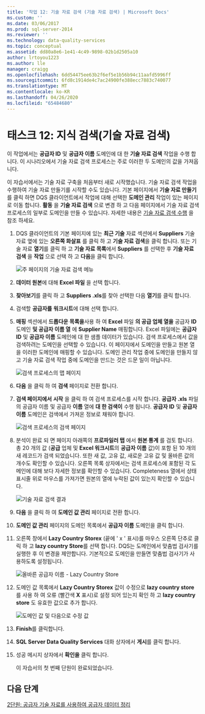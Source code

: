 ```yaml
---
title: '작업 12: 기술 자료 검색 (기술 자료 검색) | Microsoft Docs'
ms.custom: ''
ms.date: 03/06/2017
ms.prod: sql-server-2014
ms.reviewer: ''
ms.technology: data-quality-services
ms.topic: conceptual
ms.assetid: dd80a8e6-1e41-4c49-9898-02b1d2505a10
author: lrtoyou1223
ms.author: lle
manager: craigg
ms.openlocfilehash: 6dd54475ee63b2f6ef5e1b56b94c11aafd5996ff
ms.sourcegitcommit: 6fd8c1914de4c7ac24900fe388ecc7883c740077
ms.translationtype: MT
ms.contentlocale: ko-KR
ms.lasthandoff: 04/26/2020
ms.locfileid: "65484680"
---
```

# <a name="task-12-discovering-knowledge-knowledge-discovery"></a>태스크 12: 지식 검색(기술 자료 검색)
  이 작업에서는 **공급자 ID** 및 **공급자 이름** 도메인에 대 한 **기술 자료 검색** 작업을 수행 합니다. 이 시나리오에서 기술 자료 검색 프로세스는 주로 이러한 두 도메인의 값을 가져옵니다.  
  
 이 자습서에서는 기술 자료 구축을 처음부터 새로 시작했습니다. 기술 자료 검색 작업을 수행하여 기술 자료 만들기를 시작할 수도 있습니다. 기본 페이지에서 **기술 자료 만들기** 를 클릭 하면 DQS 클라이언트에서 작업에 대해 선택한 **도메인 관리** 작업이 있는 페이지로 이동 합니다. **활동** 을 **기술 자료 검색** 으로 변경 하 고 다음 페이지에서 기술 자료 검색 프로세스의 일부로 도메인을 만들 수 있습니다. 자세한 내용은 [기술 자료 검색 수행](https://msdn.microsoft.com/library/hh510398.aspx) 을 참조 하세요.  
  
1.  DQS 클라이언트의 기본 페이지에 있는 **최근 기술** 자료 섹션에서 **Suppliers** 기술 자료 옆에 있는 **오른쪽 화살표** 를 클릭 하 고 **기술 자료 검색**을 클릭 합니다. 또는 기술 자료 **열기**를 클릭 하 고 **기술 자료 목록**에서 **Suppliers** 를 선택한 후 **기술 자료 검색** 을 **작업** 으로 선택 하 고 **다음**을 클릭 합니다.  
  
     ![주 페이지의 기술 자료 검색 메뉴](../../2014/tutorials/media/et-discoveringknowledge-01.jpg "주 페이지의 기술 자료 검색 메뉴")  
  
2.  **데이터 원본**에 대해 **Excel 파일** 을 선택 합니다.  
  
3.  **찾아보기**를 클릭 하 고 **Suppliers .xls**를 찾아 선택한 다음 **열기**를 클릭 합니다.  
  
4.  검색할 **공급자를** **워크시트**에 대해 선택 합니다.  
  
5.  **매핑** 섹션에서 **드롭다운 목록을**사용 하 여 **Excel** 파일 **의 공급 업체 열을** 공급자 **ID** 도메인 **및 공급자 이름 열** 에 **Supplier Name** 매핑합니다. Excel 파일에는 **공급자 ID** 및 **공급자 이름** 도메인에 대 한 샘플 데이터가 있습니다. 검색 프로세스에서 값을 검색하려는 도메인을 선택할 수 있습니다. 이 페이지에서 도메인을 만들고 원본 열을 이러한 도메인에 매핑할 수 있습니다. 도메인 관리 작업 중에 도메인을 만들지 않고 기술 자료 검색 작업 중에 도메인을 만드는 것은 드문 일이 아닙니다.  
  
     ![검색 프로세스의 맵 페이지](../../2014/tutorials/media/et-discoveringknowledge-02.jpg "검색 프로세스의 맵 페이지")  
  
6.  **다음** 을 클릭 하 여 **검색** 페이지로 전환 합니다.  
  
7.  **검색 페이지에서** **시작** 을 클릭 하 여 검색 프로세스를 시작 합니다. **공급자 .xls** 파일의 공급자 이름 및 공급자 **이름** 열에 **대 한 검색이** 수행 됩니다. **공급자 ID** 및 **공급자 이름** 도메인은 검색에서 가져온 정보로 채워야 합니다.  
  
     ![검색 프로세스의 검색 페이지](../../2014/tutorials/media/et-discoveringknowledge-03.jpg "검색 프로세스의 검색 페이지")  
  
8.  분석이 완료 되 면 페이지 아래쪽의 **프로파일러 탭** 에서 **원본 통계** 를 검토 합니다. 총 20 개의 값 (**공급** 업체 및 **Excel 워크시트**의 **공급자 이름** 값)이 포함 된 10 개의 새 레코드가 검색 되었습니다. 또한 새 값, 고유 값, 새로운 고유 값 및 올바른 값의 개수도 확인할 수 있습니다. 오른쪽 목록 상자에서는 검색 프로세스에 포함된 각 도메인에 대해 보다 자세한 정보를 확인할 수 있습니다. Completeness 열에서 상태 표시줄 위로 마우스를 가져가면 원본의 열에 누락된 값이 있는지 확인할 수 있습니다.  
  
     ![기술 자료 검색 결과](../../2014/tutorials/media/et-discoveringknowledge-04.jpg "기술 자료 검색 결과")  
  
9. **다음** 을 클릭 하 여 **도메인 값 관리** 페이지로 전환 합니다.  
  
10. **도메인 값 관리** 페이지의 도메인 목록에서 **공급자 이름** 도메인을 클릭 합니다.  
  
11. 오른쪽 창에서 **Lazy Country Storex** (끝에 ' x ' 표시)를 마우스 오른쪽 단추로 클릭 하 고 **lazy country Store**를 선택 합니다. DQS는 도메인에서 맞춤법 검사기를 실행한 후 이 변경을 제안합니다. 기본적으로 도메인을 만들면 맞춤법 검사기가 사용하도록 설정됩니다.  
  
     ![올바른 공급자 이름 - Lazy Country Store](../../2014/tutorials/media/et-discoveringknowledge-05.jpg "올바른 공급자 이름 - Lazy Country Store")  
  
12. 도메인 값 목록에서 **Lazy Country Storex** 값이 수정으로 **lazy country store** 를 사용 하 여 오류 (빨간색 **X** 표시)로 설정 되어 있는지 확인 하 고 **lazy country store** 도 유효한 값으로 추가 합니다.  
  
     ![도메인 값 및 다음으로 수정 값](../../2014/tutorials/media/et-discoveringknowledge-06.jpg "도메인 값 및 다음으로 수정 값")  
  
13. **Finish**를 클릭합니다.  
  
14. **SQL Server Data Quality Services** 대화 상자에서 **게시**를 클릭 합니다.  
  
15. 성공 메시지 상자에서 **확인을** 클릭 합니다.  
  
     이 자습서의 첫 번째 단원이 완료되었습니다.  
  
## <a name="next-step"></a>다음 단계  
 [2단원: 공급자 기술 자료를 사용하여 공급자 데이터 정리](../../2014/tutorials/lesson-2-cleansing-supplier-data-using-the-suppliers-knowledge-base.md)  
  
  
